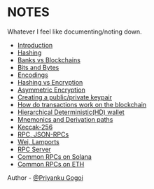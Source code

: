 # NOTES
Whatever I feel like documenting/noting down.

- [Introduction](./introduction.md) <br />
- [Hashing](./hashing.md) <br />
- [Banks vs Blockchains](BvB.md) <br />
- [Bits and Bytes](Bits&Bytes.md) <br />
- [Encodings](encodings.md) <br />
- [Hashing vs Encryption](encryption.md) <br />
- [Asymmetric Encryption](asymmetric-encryption.md) <br />
- [Creating a public/private keypair](keypair.md) <br />
- [How do transactions work on the blockchain](transactions.md) <br />
- [Hierarchical Deterministic(HD) wallet](HD-wallet.md) <br />
- [Mnemonics and Derivation paths](wallet.md) <br />
- [Keccak-256](keccak-256.md) <br />
- [RPC, JSON-RPCs](RPC.md) <br />
- [Wei, Lamports](Wei-Lamports.md) <br />
- [RPC Server](RPC-server.md) <br />
- [Common RPCs on Solana](common-RPCs-solana.md) <br />
- [Common RPCs on ETH](common-RPCs-ETH.md) <br />

Author - [@Priyanku Gogoi](https://github.com/ppriyankuu/)
